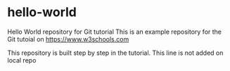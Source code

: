 # hello-world
Hello World repository for Git tutorial
This is an example repository for the Git tutoial on https://www.w3schools.com

This repository is built step by step in the tutorial.
This line is not added on local repo
